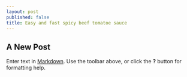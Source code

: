 ```yaml
---
layout: post
published: false
title: Easy and fast spicy beef tomatoe sauce
---
```

## A New Post

Enter text in [Markdown](http://daringfireball.net/projects/markdown/). Use the toolbar above, or click the **?** button for formatting help.
